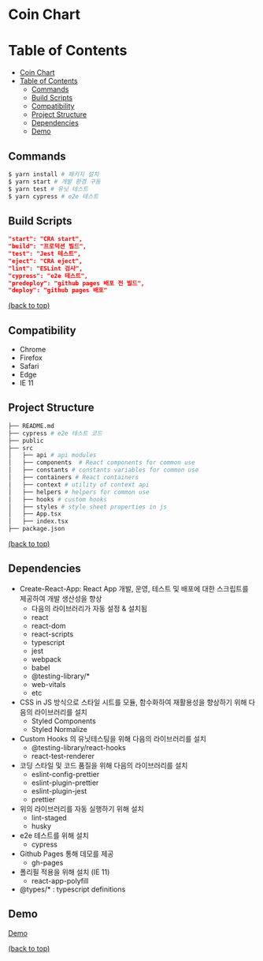 # Coin Chart

# Table of Contents

- [Coin Chart](#coin-chart)
- [Table of Contents](#table-of-contents)
  - [Commands](#commands)
  - [Build Scripts](#build-scripts)
  - [Compatibility](#compatibility)
  - [Project Structure](#project-structure)
  - [Dependencies](#dependencies)
  - [Demo](#demo)

## Commands

```sh
$ yarn install # 패키지 설치
$ yarn start # 개발 환경 구동
$ yarn test # 유닛 테스트
$ yarn cypress # e2e 테스트
```

## Build Scripts

```json
"start": "CRA start",
"build": "프로덕션 빌드",
"test": "Jest 테스트",
"eject": "CRA eject",
"lint": "ESLint 검사",
"cypress": "e2e 테스트",
"predeploy": "github pages 배포 전 빌드",
"deploy": "github pages 배포"
```

[(back to top)](##table-of-contents)

## Compatibility

- Chrome
- Firefox
- Safari
- Edge
- IE 11

## Project Structure

```bash
├── README.md
├── cypress # e2e 테스트 코드
├── public
├── src
│   ├── api # api modules
│   ├── components  # React components for common use
│   ├── constants # constants variables for common use
│   ├── containers # React containers
│   ├── context # utility of context api
│   ├── helpers # helpers for common use
│   ├── hooks # custom hooks
│   ├── styles # style sheet properties in js
│   ├── App.tsx
│   ├── index.tsx
├── package.json

```

[(back to top)](##table-of-contents)

## Dependencies
- Create-React-App: React App 개발, 운영, 테스트 및 배포에 대한 스크립트를 제공하여 개발 생산성을 향상
  - 다음의 라이브러리가 자동 설정 & 설치됨
  - react
  - react-dom
  - react-scripts
  - typescript
  - jest
  - webpack
  - babel
  - @testing-library/*
  - web-vitals
  - etc
- CSS in JS 방식으로 스타일 시트를 모듈, 함수화하여 재활용성을 향상하기 위해 다음의 라이브러리를 설치 
  - Styled Components
  - Styled Normalize
- Custom Hooks 의 유닛테스팅을 위해 다음의 라이브러리를 설치
  - @testing-library/react-hooks
  - react-test-renderer
- 코딩 스타일 및 코드 품질을 위해 다음의 라이브러리를 설치
  - eslint-config-prettier
  - eslint-plugin-prettier
  - eslint-plugin-jest
  - prettier
- 위의 라이브러리를 자동 실행하기 위해 설치
  - lint-staged
  - husky
- e2e 테스트를 위해 설치
  - cypress
- Github Pages 통해 데모를 제공
  - gh-pages 
- 폴리필 적용을 위해 설치 (IE 11)
  - react-app-polyfill
- @types/* : typescript definitions

## Demo
[Demo](https://kevin-grylls.github.io/coin-chart/)

[(back to top)](##table-of-contents)
